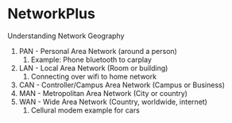 # NetworkPlus

Understanding Network Geography 
1. PAN - Personal Area Network (around a person)
   1. Example: Phone bluetooth to carplay
2. LAN - Local Area Network (Room or building)
   1. Connecting over wifi to home network
3. CAN - Controller/Campus Area Network (Campus or Business)
4. MAN - Metropolitan Area Network (City or country)
5. WAN - Wide Area Network (Country, worldwide, internet)
   1. Cellural modem example for cars


